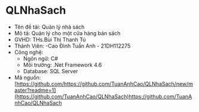 # QLNhaSach
  - Tên đề tài: Quản lý nhà sách
  - Mô tả: Quản lý cho một cửa hàng bán sách
  - GVHD: THs.Bùi Thị Thanh Tú
- Thành Viên:
  -Cao Đình Tuấn Anh - 21DH112275
- Công nghệ:
  - Ngôn ngữ: C#
  - Môi trường: .Net Framework 4.6
  - Database: SQL Server
- Mã nguồn: [https://github.com/https://github.com/TuanAnhCao/QLNhaSach/new/master?readme=1](https://github.com/TuanAnhCao/QLNhaSach)https://github.com/TuanAnhCao/QLNhaSach
